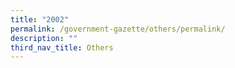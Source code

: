 ```yaml
---
title: "2002"
permalink: /government-gazette/others/permalink/
description: ""
third_nav_title: Others
---
```

